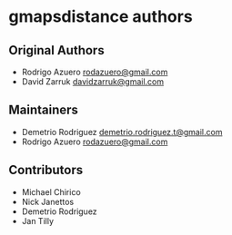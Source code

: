 # gmapsdistance authors

## Original Authors

- Rodrigo Azuero <rodazuero@gmail.com>
- David Zarruk <davidzarruk@gmail.com>

## Maintainers
- Demetrio Rodriguez <demetrio.rodriguez.t@gmail.com>
- Rodrigo Azuero <rodazuero@gmail.com>

## Contributors

- Michael Chirico
- Nick Janettos
- Demetrio Rodriguez
- Jan Tilly

